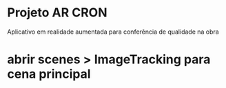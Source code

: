 # Projeto AR CRON
 Aplicativo em realidade aumentada para conferência de qualidade na obra
# abrir scenes > ImageTracking para cena principal
 
